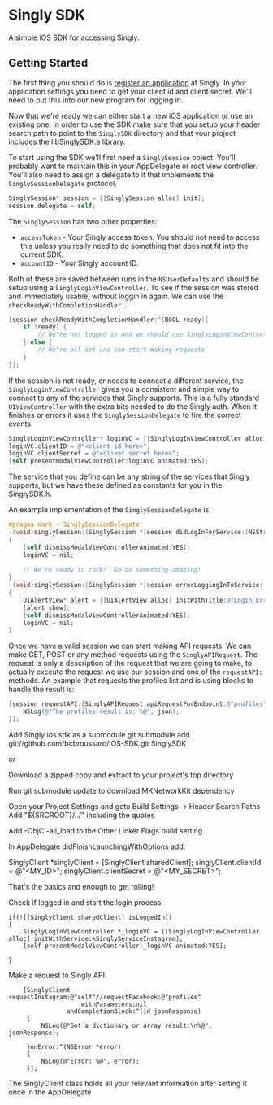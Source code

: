 # Singly SDK #

A simple iOS SDK for accessing Singly.

## Getting Started ##

The first thing you should do is [register an application](https://singly.com/apps) at Singly.  In your
application settings you need to get your client id and client secret.  We'll need
to put this into our new program for logging in.

Now that we're ready we can either start a new iOS application or use an existing one.
In order to use the SDK make sure that you setup your header search path to point to the
`SinglySDK` directory and that your project includes the libSinglySDK.a library.

To start using the SDK we'll first need a `SinglySession` object.  You'll probably
want to maintain this in your AppDelegate or root view controller.  You'll also need to
assign a delegate to it that implements the `SinglySessionDelegate` protocol.

```objective-c
SinglySession* session = [[SinglySession alloc] init];
session.delegate = self;
```

The `SinglySession` has two other properties:
* `accessToken` - Your Singly access token.  You should not need to access this unless
  you really need to do something that does not fit into the current SDK.
* `accountID` - Your Singly account ID.

Both of these are saved between runs in the `NSUserDefaults` and should be setup using
a `SinglyLoginViewController`.  To see if the session was stored and immediately 
usable, without loggin in again.  We can use the `checkReadyWithCompletionHandler:`.

```objective-c
[session checkReadyWithCompletionHandler:^(BOOL ready){
    if(!ready) {
        // We're not logged in and we should use SinglyLoginViewController to connect
    } else {
        // We're all set and can start making requests
    }
}];
```

If the session is not ready, or needs to connect a different service, the 
`SinglyLoginViewController` gives you a consistent and simple way to connect to
any of the services that Singly supports.  This is a fully standard
`UIViewController` with the extra bits needed to do the Singly auth.  When it
finishes or errors it uses the `SinglySessionDelegate` to fire the correct events.

```objective-c
SinglyLoginViewController* loginVC = [[SinglyLogInViewController alloc] initWithSession:session_ forService:kSinglyServiceFacebook];
loginVC.clientID = @"<client id here>";
loginVC.clientSecret = @"<client secret here>";
[self presentModalViewController:loginVC animated:YES];
```

The service that you define can be any string of the services that Singly supports,
but we have these defined as constants for you in the SinglySDK.h.

An example implementation of the `SinglySessionDelegate` is:

```objective-c
#pragma mark - SinglySessionDelegate
-(void)singlySession:(SinglySession *)session didLogInForService:(NSString *)service;
{
    [self dismissModalViewControllerAnimated:YES];
    loginVC = nil;
    
    // We're ready to rock!  Go do something amazing!
}
-(void)singlySession:(SinglySession *)session errorLoggingInToService:(NSString *)service withError:(NSError *)error;
{
    UIAlertView* alert = [[UIAlertView alloc] initWithTitle:@"Login Error" message:[error localizedDescription] delegate:self cancelButtonTitle:@"OK" otherButtonTitles:nil];
    [alert show];
    [self dismissModalViewControllerAnimated:YES];
    loginVC = nil;
}
```

Once we have a valid session we can start making API requests.  We can make
GET, POST or any method requests using the `SinglyAPIRequest`.  The request is only
a description of the request that we are going to make, to actually execute the 
request we use our session and one of the `requestAPI:` methods.  An example
that requests the profiles list and is using blocks to handle the result is:

```objective-c
[session requestAPI:[SinglyAPIRequest apiRequestForEndpoint:@"profiles" withParameters:nil] withCompletionHandler:^(NSError *error, id json) {
    NSLog(@"The profiles result is: %@", json);
}];
```
Add Singly ios sdk as a submodule
git submodule add git://github.com/bcbroussard/iOS-SDK.git SinglySDK

or

Download a zipped copy and extract to your project's top directory

Run git submodule update to download MKNetworkKit dependency

Open your Project Settings and goto Build Settings -> Header Search Paths
Add "${SRCROOT}/../" including the quotes

Add 
-ObjC -all_load 
to the Other Linker Flags build setting

In AppDelegate didFinishLaunchingWithOptions add:

SinglyClient *singlyClient = [SinglyClient sharedClient];
singlyClient.clientId = @"<MY_ID>";
singlyClient.clientSecret = @"<MY_SECRET>";


That's the basics and enough to get rolling!

Check if logged in and start the login process:

    if(![[SinglyClient sharedClient] isLoggedIn])
    {
        SinglyLogInViewController *_loginVC = [[SinglyLogInViewController alloc] initWithService:kSinglyServiceInstagram];
        [self presentModalViewController:_loginVC animated:YES];
        
    }
    
    
Make a request to Singly API

        [SinglyClient requestInstagram:@"self"//requestFacebook:@"profiles" 
                        withParameters:nil                                   
                    andCompletionBlock:^(id jsonResponse)
         {
             NSLog(@"Got a dictionary or array result:\n%@", jsonResponse);
             
         }onError:^(NSError *error)
         {
             NSLog(@"Error: %@", error);
         }];
         
The SinglyClient class holds all your relevant information after setting it once in the AppDelegate